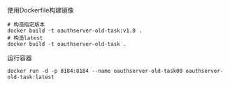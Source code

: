 使用Dockerfile构建镜像
```
# 构造指定版本
docker build -t oauthserver-old-task:v1.0 .
# 构造latest
docker build -t oauthserver-old-task .
```
运行容器
```
docker run -d -p 8184:8184 --name oauthserver-old-task00 oauthserver-old-task:latest
```